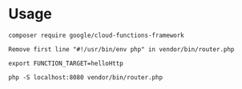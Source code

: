 # Usage

`composer require google/cloud-functions-framework`

`Remove first line "#!/usr/bin/env php" in vendor/bin/router.php`

`export FUNCTION_TARGET=helloHttp`

`php -S localhost:8080 vendor/bin/router.php`